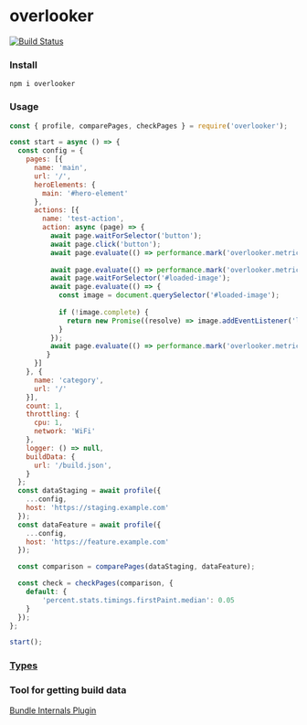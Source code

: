 # overlooker

[![Build Status](https://travis-ci.org/pyatyispyatil/overlooker.svg?branch=master)](https://travis-ci.org/pyatyispyatil/overlooker)

### Install
```
npm i overlooker
```

### Usage
```js
const { profile, comparePages, checkPages } = require('overlooker');

const start = async () => {
  const config = {
    pages: [{
      name: 'main',
      url: '/',
      heroElements: {
        main: '#hero-element'
      },
      actions: [{
        name: 'test-action',
        action: async (page) => {
          await page.waitForSelector('button');
          await page.click('button');
          await page.evaluate(() => performance.mark('overlooker.metrics.timing:main-button.click'));
   
          await page.evaluate(() => performance.mark('overlooker.metrics.duration.start:image-loading'));
          await page.waitForSelector('#loaded-image');
          await page.evaluate(() => {
            const image = document.querySelector('#loaded-image');
   
            if (!image.complete) {
              return new Promise((resolve) => image.addEventListener('load', resolve));
            }
          });
          await page.evaluate(() => performance.mark('overlooker.metrics.duration.end:image-loading'));
         }
      }]
    }, {
      name: 'category',
      url: '/'
    }],
    count: 1,
    throttling: {
      cpu: 1,
      network: 'WiFi'
    },
    logger: () => null,
    buildData: {
      url: '/build.json',
    }
  };
  const dataStaging = await profile({
    ...config,
    host: 'https://staging.example.com'
  });
  const dataFeature = await profile({
    ...config,
    host: 'https://feature.example.com'
  });

  const comparison = comparePages(dataStaging, dataFeature);

  const check = checkPages(comparison, {
    default: {
        'percent.stats.timings.firstPaint.median': 0.05
    }
  });
};

start();
```

### [Types](https://github.com/pyatyispyatil/overlooker/blob/master/src/types.d.ts)

### Tool for getting build data
[Bundle Internals Plugin](https://github.com/smelukov/bundle-internals)
